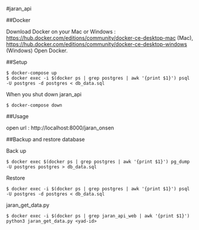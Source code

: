 #jaran\_api


##Docker

Download Docker on your Mac or Windows : https://hub.docker.com/editions/community/docker-ce-desktop-mac (Mac), https://hub.docker.com/editions/community/docker-ce-desktop-windows (Windows)
Open Docker.


##Setup

```
$ docker-compose up
$ docker exec -i $(docker ps | grep postgres | awk '{print $1}') psql -U postgres -d postgres < db_data.sql
```

When you shut down jaran\_api

```
$ docker-compose down
```


##Usage

open url : http://localhost:8000/jaran_onsen


##Backup and restore database

Back up

```
$ docker exec $(docker ps | grep postgres | awk '{print $1}') pg_dump -U postgres postgres > db_data.sql
```

Restore
```
$ docker exec -i $(docker ps | grep postgres | awk '{print $1}') psql -U postgres -d postgres < db_data.sql
```

jaran_get_data.py
```
$ docker exec -i $(docker ps | grep jaran_api_web | awk '{print $1}') python3 jaran_get_data.py <yad-id>
```
